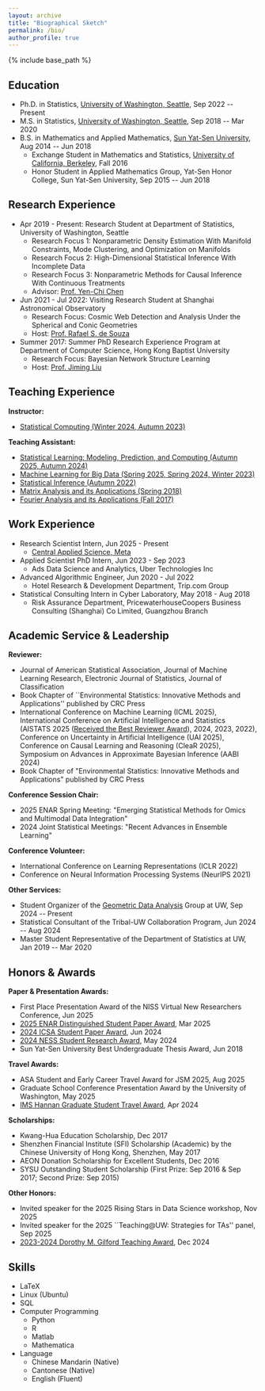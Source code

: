```yaml
---
layout: archive
title: "Biographical Sketch"
permalink: /bio/
author_profile: true
---
```


{% include base_path %}

Education
-----------
* Ph.D. in Statistics, [University of Washington, Seattle](http://www.washington.edu/), Sep 2022 -- Present
* M.S. in Statistics, [University of Washington, Seattle](http://www.washington.edu/), Sep 2018 -- Mar 2020
* B.S. in Mathematics and Applied Mathematics, [Sun Yat-Sen University](http://www.sysu.edu.cn/2012/en/index.htm), Aug 2014 -- Jun 2018
  * Exchange Student in Mathematics and Statistics, [University of California, Berkeley](http://www.berkeley.edu/), Fall 2016
  * Honor Student in Applied Mathematics Group, Yat-Sen Honor College, Sun Yat-Sen University, Sep 2015 -- Jun 2018

Research Experience
-----------
* Apr 2019 - Present: Research Student at Department of Statistics, University of Washington, Seattle
  * Research Focus 1: Nonparametric Density Estimation With Manifold Constraints, Mode Clustering, and Optimization on Manifolds
  * Research Focus 2: High-Dimensional Statistical Inference With Incomplete Data
  * Research Focus 3: Nonparametric Methods for Causal Inference With Continuous Treatments
  * Advisor: [Prof. Yen-Chi Chen](http://faculty.washington.edu/yenchic/)
* Jun 2021 - Jul 2022: Visiting Research Student at Shanghai Astronomical Observatory
  * Research Focus: Cosmic Web Detection and Analysis Under the Spherical and Conic Geometries
  * Host: [Prof. Rafael S. de Souza](https://orcid.org/0000-0001-7207-4584)
* Summer 2017: Summer PhD Research Experience Program at Department of Computer Science, Hong Kong Baptist University
  * Research Focus: Bayesian Network Structure Learning
  * Host: [Prof. Jiming Liu](http://www.comp.hkbu.edu.hk/~jiming/)

Teaching Experience
-----------
<!--
   <ul>{% for post in site.teaching %}
      {% include archive-single-cv.html %}
   {% endfor %}</ul>
-->

**Instructor:** 
* [Statistical Computing (Winter 2024, Autumn 2023)](../teaching/stat302_uw)

**Teaching Assistant:**
* [Statistical Learning: Modeling, Prediction, and Computing (Autumn 2025, Autumn 2024)](../teaching/stat535_uw)
* [Machine Learning for Big Data (Spring 2025, Spring 2024, Winter 2023)](../teaching/stat548_uw)
* [Statistical Inference (Autumn 2022)](../teaching/stat512_uw)
* [Matrix Analysis and its Applications (Spring 2018)](../teaching/spring_2018)
* [Fourier Analysis and its Applications (Fall 2017)](../teaching/fall_2017)
   
Work Experience
-----------
* Research Scientist Intern, Jun 2025 - Present
  * [Central Applied Science, Meta](https://research.facebook.com/teams/cas/)
* Applied Scientist PhD Intern, Jun 2023 - Sep 2023
  * Ads Data Science and Analytics, Uber Technologies Inc
* Advanced Algorithmic Engineer, Jun 2020 - Jul 2022
  * Hotel Research & Development Department, Trip.com Group
* Statistical Consulting Intern in Cyber Laboratory, May 2018 - Aug 2018
  * Risk Assurance Department, PricewaterhouseCoopers Business Consulting (Shanghai) Co Limited, Guangzhou Branch

Academic Service & Leadership
-----------
**Reviewer:**
* Journal of American Statistical Association, Journal of Machine Learning Research, Electronic Journal of Statistics, Journal of Classification
* Book Chapter of ``Environmental Statistics: Innovative Methods and Applications'' published by CRC Press
* International Conference on Machine Learning (ICML 2025), International Conference on Artificial Intelligence and Statistics (AISTATS 2025 ([Received the Best Reviewer Award](https://aistats.org/aistats2025/awards.html)), 2024, 2023, 2022), Conference on Uncertainty in Artificial Intelligence (UAI 2025), Conference on Causal Learning and Reasoning (CleaR 2025), Symposium on Advances in Approximate Bayesian Inference (AABI 2024)
* Book Chapter of "Environmental Statistics: Innovative Methods and Applications" published by CRC Press

**Conference Session Chair:**
* 2025 ENAR Spring Meeting: "Emerging Statistical Methods for Omics and Multimodal Data Integration"
* 2024 Joint Statistical Meetings: "Recent Advances in Ensemble Learning"

**Conference Volunteer:**
* International Conference on Learning Representations (ICLR 2022)
* Conference on Neural Information Processing Systems (NeurIPS 2021)

**Other Services:**
* Student Organizer of the [Geometric Data Analysis](https://uwgeometry.github.io/) Group at UW, Sep 2024 -- Present
* Statistical Consultant of the Tribal-UW Collaboration Program, Jun 2024 -- Aug 2024
* Master Student Representative of the Department of Statistics at UW, Jan 2019 -- Mar 2020

Honors & Awards
-----------
**Paper & Presentation Awards:**
* First Place Presentation Award of the NISS Virtual New Researchers Conference, Jun 2025
* [2025 ENAR Distinguished Student Paper Award](https://www.enar.org/meetings/spring2025/award_winners.cfm), Mar 2025
* [2024 ICSA Student Paper Award](https://symposium2024.icsa.org/student-paper-winners/), Jun 2024
* [2024 NESS Student Research Award](https://nestat.org/researchawards/nessresearch2024/), May 2024
* Sun Yat-Sen University Best Undergraduate Thesis Award, Jun 2018

**Travel Awards:**
* ASA Student and Early Career Travel Award for JSM 2025, Aug 2025
* Graduate School Conference Presentation Award by the University of Washington, May 2025
* [IMS Hannan Graduate Student Travel Award](https://imstat.org/2024/04/22/2024-hannan-graduate-student-travel-awards-recipients/), Apr 2024

**Scholarships:**
* Kwang-Hua Education Scholarship, Dec 2017
* Shenzhen Financial Institute (SFI) Scholarship (Academic) by the Chinese University of Hong Kong, Shenzhen, May 2017
* AEON Donation Scholarship for Excellent Students, Dec 2016
* SYSU Outstanding Student Scholarship (First Prize: Sep 2016 & Sep 2017; Second Prize: Sep 2015)

**Other Honors:**
* Invited speaker for the 2025 Rising Stars in Data Science workshop, Nov 2025
* Invited speaker for the 2025 ``Teaching@UW: Strategies for TAs'' panel, Sep 2025
* [2023-2024 Dorothy M. Gilford Teaching Award](https://stat.uw.edu/news-resources/articles/2023-24-dorothy-m-gilford-teaching-award), Dec 2024

Skills
-----------
* LaTeX
* Linux (Ubuntu)
* SQL
* Computer Programming
  * Python
  * R
  * Matlab
  * Mathematica
* Language
  * Chinese Mandarin (Native)
  * Cantonese (Native)
  * English (Fluent)

<!--
Publications
======
  <ul>{% for post in site.publications %}
    {% include archive-single-cv.html %}
  {% endfor %}</ul>
-->
<!--
Talks
======
  <ul>{% for post in site.talks %}
    {% include archive-single-talk-cv.html %}
  {% endfor %}</ul>
  -->
  

  
